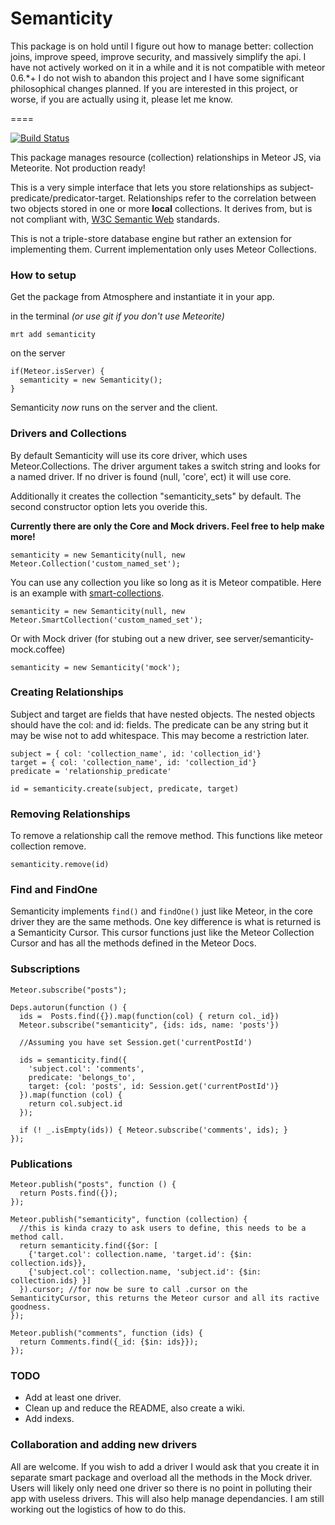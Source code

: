 Semanticity
==================

This package is on hold until I figure out how to manage better: collection joins, improve speed, improve security, and massively simplify the api. I have not actively worked on it in a while and it is not compatible with meteor 0.6.*+
I do not wish to abandon this project and I have some significant philosophical changes planned. If you are interested in this project, or worse, if you are actually using it, please let me know.

====




[![Build Status](https://travis-ci.org/CMToups/meteor-semanticity.png)](https://travis-ci.org/CMToups/meteor-semanticity)

This package manages resource (collection) relationships in Meteor JS, via Meteorite. Not production ready!

This is a very simple interface that lets you store relationships as subject-predicate/predicator-target. 
Relationships refer to the correlation between two objects stored in one or more **local** collections. 
It derives from, but is not compliant with, [W3C Semantic Web](http://www.w3.org/standards/semanticweb/) standards.

This is not a triple-store database engine but rather an extension for implementing them. 
Current implementation only uses Meteor Collections.




### How to setup

Get the package from Atmosphere and instantiate it in your app.

in the terminal *(or use git if you don't use Meteorite)*
```
mrt add semanticity
```
on the server
```
if(Meteor.isServer) {
  semanticity = new Semanticity();
}
```
Semanticity _now_ runs on the server and the client. 

### Drivers and Collections

By default Semanticity will use its core driver, which uses Meteor.Collections. 
The driver argument takes a switch string and looks for a named driver. 
If no driver is found (null, 'core', ect) it will use core. 

Additionally it creates the collection "semanticity_sets" by default. 
The second constructor option lets you overide this.

**Currently there are only the Core and Mock drivers. Feel free to help make more!**

```
semanticity = new Semanticity(null, new Meteor.Collection('custom_named_set');
```
You can use any collection you like so long as it is Meteor compatible. 
Here is an example with [smart-collections](https://github.com/arunoda/meteor-smart-collections).
```
semanticity = new Semanticity(null, new Meteor.SmartCollection('custom_named_set');
```
Or with Mock driver (for stubing out a new driver, see server/semanticity-mock.coffee)
```
semanticity = new Semanticity('mock');
```
### Creating Relationships

Subject and target are fields that have nested objects. The nested objects should have the col: and id: fields. 
The predicate can be any string but it may be wise not to add whitespace. This may become a restriction later.

```
subject = { col: 'collection_name', id: 'collection_id'}
target = { col: 'collection_name', id: 'collection_id'}
predicate = 'relationship_predicate'

id = semanticity.create(subject, predicate, target)
```
### Removing Relationships

To remove a relationship call the remove method. This functions like meteor collection remove.

```
semanticity.remove(id)
```
### Find and FindOne

Semanticity implements `find()` and `findOne()` just like Meteor, in the core driver they are the same methods. 
One key difference is what is returned is a Semanticity Cursor. 
This cursor functions just like the Meteor Collection Cursor and has all the methods defined in the Meteor Docs. 

### Subscriptions

```
Meteor.subscribe("posts");

Deps.autorun(function () {
  ids =  Posts.find({}).map(function(col) { return col._id})
  Meteor.subscribe("semanticity", {ids: ids, name: 'posts'})
  
  //Assuming you have set Session.get('currentPostId')
  
  ids = semanticity.find({
    'subject.col': 'comments', 
    predicate: 'belongs_to', 
    target: {col: 'posts', id: Session.get('currentPostId')} 
  }).map(function (col) {
    return col.subject.id
  });
  
  if (! _.isEmpty(ids)) { Meteor.subscribe('comments', ids); }
});
```
### Publications

```
Meteor.publish("posts", function () {
  return Posts.find({});
});

Meteor.publish("semanticity", function (collection) {
  //this is kinda crazy to ask users to define, this needs to be a method call.
  return semanticity.find({$or: [
    {'target.col': collection.name, 'target.id': {$in: collection.ids}}, 
    {'subject.col': collection.name, 'subject.id': {$in: collection.ids} }] 
  }).cursor; //for now be sure to call .cursor on the SemanticityCursor, this returns the Meteor cursor and all its ractive goodness.
});

Meteor.publish("comments", function (ids) { 
  return Comments.find({_id: {$in: ids}});
});
```

### TODO
* Add at least one driver.
* Clean up and reduce the README, also create a wiki.
* Add indexs.

### Collaboration and adding new drivers
All are welcome. 
If you wish to add a driver I would ask that you create it in separate smart package and overload all the methods in the Mock driver. 
Users will likely only need one driver so there is no point in polluting their app with useless drivers. This will also help manage dependancies.
I am still working out the logistics of how to do this.

